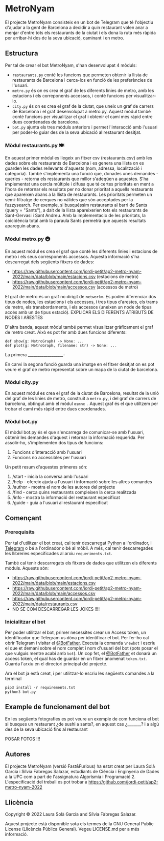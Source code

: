 # MetroNyam
El projecte MetroNyam consisteix en un bot de Telegram que té l'objectiu d'ajudar a la gent de Barcelona a decidir a quin restaurant volen anar a menjar d'entre tots els restaurants de la ciutat i els dona la ruta més ràpida per arribar-hi des de la seva ubicació, caminant i en metro. 

## Estructura
Per tal de crear el bot MetroNyam, s'han desenvolupat 4 mòduls:
- `restaurants.py` conté les funcions que permeten obtenir la llista de restaurants de Barcelona i cerca-los en funció de les preferències de l'usuari.
- `metro.py` és on es crea el graf de les diferents línies de metro, amb les estacions i els correponents accessos, i conté funcions per visualitzar-lo.
- `city.py` és on es crea el graf de la ciutat, que uneix un graf de carrers de Barcelona i el graf desenvolupat a metro.py. Aquest mòdul també conté funcions per visualitzar el graf i obtenir el camí més ràpid entre dues coordenades de barcelona.
- `bot.py` ajunta els tres mòduls anteriors i permet l'interacció amb l'usuari per poder-lo guiar des de la seva ubicació al restaurant desitjat.

### Mòdul restaurants.py 🍽️
En aquest primer mòdul es llegeix un fitxer csv (restaurants.csv) amb les dades sobre els restaurants de Barcelona i es genera una llista on es guarden les dades rellevants d'aquests (nom, adressa, localització i categoria). També s'implementa una funció que, donades unes demandes - queries - retorna els restaurants que millor s'adeqüen a aquestes. S'ha implementat una cercla múltiple i difusa que té certes prioritats en ment a l'hora de retornar els resultats per no donar prioritat a aquells restaurants que apareixen abans a la llista de restaurants. Les prioritats permeten un semi-filtratge de cerques  no vàlides que són acceptades per la fuzzysearch. Per exemple, si busquéssim restaurants al barri de Sants (query = "Sants"), a dalt de la llista apareixerien tots els restaurants de Sant-Gervasi i Sant Andreu. Amb la implementacio de les prioritats, la coicidència total amb la paraula Sants permetrà que aquests resultats apareguin abans.

### Mòdul metro.py 🚇
En aquest mòdul es crea el graf que conté les diferents línies i estacions de metro i els seus corresponents accessos. Aquesta informació s'ha descarregat dels següents fitxers de dades:
- https://raw.githubusercontent.com/jordi-petit/ap2-metro-nyam-2022/main/data/blob/main/estacions.csv (estacions de metro)
- https://raw.githubusercontent.com/jordi-petit/ap2-metro-nyam-2022/main/data/blob/main/accessos.csv (accessos de metro)

El graf de metro és un graf no dirigit de `networkx`. Es poden diferenciar dos tipus de nodes, les estacions i els accessos, i tres tipus d'arestes, els trams de metro, els transbordaments, i els accessos (uneixen un node de tipus accés amb un de tipus estació). EXPLICAR ELS DIFERENTS ATRIBUTS DE NODES I ARESTES

D'altra banda, aquest mòdul també permet visualitzar gràficament el graf de metro creat. Això es pot fer amb dues funcions diferents:
```python3
def show(g: MetroGraph) -> None: ...
def plot(g: MetroGraph, filename: str) -> None: ...
```
La primera __________________-

En canvi la segona funció guarda una imatge en el fitxer desitjat on es pot veure el graf de metro representat sobre un mapa de la ciutat de barcelona.

### Mòdul city.py
En aquest mòdul es crea el graf de la ciutat de Barcelona, resultat de la unió del graf de les línies de metro, construit a `metro.py`, i del graf de carrers de barcelona, obtingut amb el mòdul `osmnx `. Aquest graf és el que utiltzem per trobar el camí més ràpid entre dues coordenades. 

### Mòdul bot.py
El mòdul bot.py és el que s'encarrega de comunicar-se amb l'usuari, obtenir les demandes d'aquest i retornar la informació requerida. Per assolir-ho, s'implementen dos tipus de funcions: 
1. Funcions d'interacció amb l'usuari
2. Funcions no accessibles per l'usuari

Un petit resum d'aquestes primeres són: 
1. /start - inicia la conversa amb l'usuari
2. /help - ofereix ajuda a l'usuari i informació sobre les altres comandes
3. /author - mostra el nom de les autores del projecte
4. /find - cerca quins restaurants compleixen la cerca realitzada
5. /info - mostra la informació del restaurant especificat
6. /guide - guia a l'usuari al restaurant especificat

## Començant

### Prerequisits
Per tal d'utilitzar el bot creat, cal tenir descarregat [Python](https://www.python.org/) a l'ordinador, i [Telegram](https://telegram.org/) o bé a l'ordinador o bé al mòbil. A més, cal tenir descarregades les llibreries especificades al arxiu `requeriments.txt`.

També cal tenir descarregats els fitxers de dades que utilitzen els diferents mòduls. Aquests són:
- https://raw.githubusercontent.com/jordi-petit/ap2-metro-nyam-2022/main/data/blob/main/estacions.csv
- https://raw.githubusercontent.com/jordi-petit/ap2-metro-nyam-2022/main/data/blob/main/accessos.csv
- https://raw.githubusercontent.com/jordi-petit/ap2-metro-nyam-2022/main/data/restaurants.csv
- NO SE COM DESCARREGAR LES JOKES !!!!



### Inicialitzar el bot
Per poder utilitzar el bot, primer necessites crear un Access token, un identificador que Telegram us dóna per identificar el bot. Per fer-ho cal obrir Telegram i visitar el [@BotFather](https://telegram.me/botfather). Executa la comanda `\newbot` i escriu el que et demani sobre el nom complet i nom d'usuari del bot (pots posar el que vulguis mentre acabi amb `bot`). Un cop fet, el [@BotFather](https://telegram.me/botfather) et donarà un access token, el qual has de guardar en un fitxer anomenat `token.txt`. Guarda l'arxiu en el directori principal del projecte. 

Ara el bot ja està creat, i per utilitzar-lo escriu les següents comandes a la terminal
``` 
pip3 install -r requirements.txt 
python3 bot.py 
```



## Example de funcionament del bot

En les següents fotografies es pot veure un exemple de com funciona el bot si busques un restaurant ¿de sushi a sants?, en aquest cas ¿_______? i a algú des de la seva ubicació fins al restaurant

POSAR FOTOS !!!


## Autores
El projecte MetroNyam (versió Fast&Furious) ha estat creat per Laura Solà Garcia i Sílvia Fàbregas Salazar, estudiants de Ciència i Enginyeria de Dades a la UPC com a part de l'assignatura Algorísmia i Programació 2. L'especificació del treball es pot trobar a https://github.com/jordi-petit/ap2-metro-nyam-2022

## Llicència
Copyright © 2022 Laura Solà Garcia and Sílvia Fàbregas Salazar.

Aquest projecte està disponible sota els termes de la GNU General Public License (Llicència Pública General). Vegeu LICENSE.md per a més informació.
